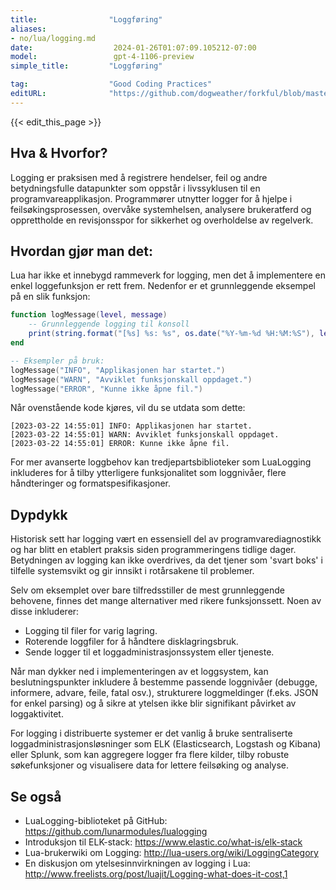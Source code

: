 ```yaml
---
title:                "Loggføring"
aliases:
- no/lua/logging.md
date:                  2024-01-26T01:07:09.105212-07:00
model:                 gpt-4-1106-preview
simple_title:         "Loggføring"

tag:                  "Good Coding Practices"
editURL:              "https://github.com/dogweather/forkful/blob/master/content/no/lua/logging.md"
---
```


{{< edit_this_page >}}

## Hva & Hvorfor?

Logging er praksisen med å registrere hendelser, feil og andre betydningsfulle datapunkter som oppstår i livssyklusen til en programvareapplikasjon. Programmører utnytter logger for å hjelpe i feilsøkingsprosessen, overvåke systemhelsen, analysere brukeratferd og opprettholde en revisjonsspor for sikkerhet og overholdelse av regelverk.

## Hvordan gjør man det:

Lua har ikke et innebygd rammeverk for logging, men det å implementere en enkel loggefunksjon er rett frem. Nedenfor er et grunnleggende eksempel på en slik funksjon:

```lua
function logMessage(level, message)
    -- Grunnleggende logging til konsoll
    print(string.format("[%s] %s: %s", os.date("%Y-%m-%d %H:%M:%S"), level, message))
end

-- Eksempler på bruk:
logMessage("INFO", "Applikasjonen har startet.")
logMessage("WARN", "Avviklet funksjonskall oppdaget.")
logMessage("ERROR", "Kunne ikke åpne fil.")
```

Når ovenstående kode kjøres, vil du se utdata som dette:
```
[2023-03-22 14:55:01] INFO: Applikasjonen har startet.
[2023-03-22 14:55:01] WARN: Avviklet funksjonskall oppdaget.
[2023-03-22 14:55:01] ERROR: Kunne ikke åpne fil.
```

For mer avanserte loggbehov kan tredjepartsbiblioteker som LuaLogging inkluderes for å tilby ytterligere funksjonalitet som loggnivåer, flere håndteringer og formatspesifikasjoner.

## Dypdykk

Historisk sett har logging vært en essensiell del av programvarediagnostikk og har blitt en etablert praksis siden programmeringens tidlige dager. Betydningen av logging kan ikke overdrives, da det tjener som 'svart boks' i tilfelle systemsvikt og gir innsikt i rotårsakene til problemer.

Selv om eksemplet over bare tilfredsstiller de mest grunnleggende behovene, finnes det mange alternativer med rikere funksjonssett. Noen av disse inkluderer:

- Logging til filer for varig lagring.
- Roterende loggfiler for å håndtere disklagringsbruk.
- Sende logger til et loggadministrasjonssystem eller tjeneste.

Når man dykker ned i implementeringen av et loggsystem, kan beslutningspunkter inkludere å bestemme passende loggnivåer (debugge, informere, advare, feile, fatal osv.), strukturere loggmeldinger (f.eks. JSON for enkel parsing) og å sikre at ytelsen ikke blir signifikant påvirket av loggaktivitet.

For logging i distribuerte systemer er det vanlig å bruke sentraliserte loggadministrasjonsløsninger som ELK (Elasticsearch, Logstash og Kibana) eller Splunk, som kan aggregere logger fra flere kilder, tilby robuste søkefunksjoner og visualisere data for lettere feilsøking og analyse.

## Se også

- LuaLogging-biblioteket på GitHub: https://github.com/lunarmodules/lualogging
- Introduksjon til ELK-stack: https://www.elastic.co/what-is/elk-stack
- Lua-brukerwiki om Logging: http://lua-users.org/wiki/LoggingCategory
- En diskusjon om ytelsesinnvirkningen av logging i Lua: http://www.freelists.org/post/luajit/Logging-what-does-it-cost,1
